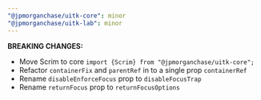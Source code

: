 ```yaml
---
"@jpmorganchase/uitk-core": minor
"@jpmorganchase/uitk-lab": minor
---
```


**BREAKING CHANGES:**
- Move Scrim to core 
  `import {Scrim} from "@jpmorganchase/uitk-core";`
- Refactor `containerFix` and `parentRef` in to a single prop `containerRef`
- Rename `disableEnforceFocus` prop to `disableFocusTrap` 
- Rename `returnFocus` prop to `returnFocusOptions`
